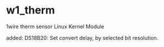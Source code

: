 # w1_therm
1wire therm sensor Linux Kernel Module

added:
 	DS18B20: Set convert delay, by selected bit resolution. 
